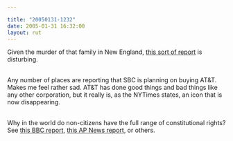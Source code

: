 ```yaml
---

title: "20050131-1232"
date: 2005-01-31 16:32:00
layout: rut
---
```


Given the murder of that family in New England, <a href="http://michellemalkin.com/archives/001379.htm">this sort of
report</a> is disturbing.<br  /><br  />

Any number of places are reporting that SBC is planning on buying
AT&amp;T.  Makes me feel rather sad.  AT&amp;T has done good things
and bad things like any other corporation, but it really is, as
the NYTimes states, an icon that is now disappearing.<br  /><br  />

Why in the world do non-citizens have the
full range of constitutional rights? See <a href="http://news.bbc.co.uk/2/hi/americas/4223561.stm">this
BBC report</a>, <a href="http://reuters.myway.com/article/20050131/2005-01-31T170559Z_01_N31419718_RTRIDST_0_NEWS-SECURITY-GUANTANAMO-DC.html">this
AP News report</a>, or others.<br  /><br  />

